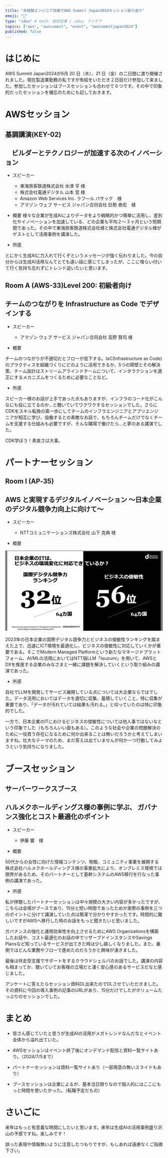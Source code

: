 ```yaml
---
title: "未経験エンジニア目線でAWS Summit Japan2024セッション振り返り"
emoji: "🙌"
type: "idea" # tech: 技術記事 / idea: アイデア
topics: ["aws", "awssummit", "event", "awssummitjapan2024"]
published: false
---
```

# はじめに

AWS Summit Japan2024が6月 20 日（木）、21 日（金）の二日間に渡り開催されました。現在製造業勤務の私ですが有給をいただき２日目だけ参加して来ました。参加したセッションはブースセッションも合わせて６つです。その中で印象的だったセッションを備忘のためにも記しておきます。


# AWSセッション

## 基調講演(KEY-02)

## 　ビルダーとテクノロジーが加速する次のイノベーション

* スピーカー
  * 東海旅客鉄道株式会社                    水津 亨 様
  * 株式会社電通デジタル                    山本 覚 様
  * Amazon Web Services Inc.            ラフ―ル パサック　様
  * アマゾン ウェブ サービス ジャパン合同会社  巨勢 泰宏　様

* 概要
様々な企業が生成AIによりデータをより戦略的かつ簡単に活用し、差別化やイノベーションを加速している、どの企業も平均２〜３ヶ月という短期間であった。その中で東海旅客鉄道株式会社様と株式会社電通デジタル様がゲストとして活用事例を講演した。

* 所感

とにかく生成AIに力入れて行くぞというメッセージが強く伝わりました。今の自分からは生成AI活用なんてとても遠い話に感じてしまったが、ここに喰らい付いて行く気持ち忘れずにトレンド追いたいと思います。

## Room A (AWS-33)Level 200: 初級者向け

## チームのつながりを Infrastructure as Code でデザインする

* スピーカー
  * アマゾン ウェブ サービス ジャパン合同会社 高野 賢司 様

* 概要

 チームのつながりが不適切だとフローが低下する。IaC(Infrastructure as Code) のプラクティスを組織づくりにどのように活用できるか、5つの障壁とその解決策、チーム設計はストリームアラインドチームについて、インタラクションを適正にするメカニズムをつくるために必要なことなど。

* 所感

スピーカー様のお話が上手であった点もありますが、インフラのコード化がこんなにも役に立てるのか…と聴いていてワクワクするセッションでした。さらにCDKをスキル転換の第一歩にしてチームのインフラエンジニアとアプリエンジニアが相互に学び、協働するとの素敵なお話で、もちろんチームだけでなくチームを支援する仕組みも必要ですが、そんな職場で働けたら…と夢のある講演でした。

CDK学ぼう！素直さは大事。

# パートナーセッション

## Room I (AP‐35) 

## AWS と実現するデジタルイノベーション ～日本企業のデジタル競争力向上に向けて～

* スピーカー
  * NTTコミュニケーションズ株式会社 山下 克典 様

* 概要

![画像](/images/NTT.png)

2023年の日本企業の国際デジタル競争力とビジネスの俊敏性ランキングを踏まえた上で、迅速にICT環境を最適化し、ビジネスの俊敏性に対応していくかが重要である。そこでModern Managed Platformという新たなマネージドプラットフォーム、AI/MLの活用においてはNTT版LLM「tsuzumi」を用いて、AWSとDXを推進する企業のみなさまと一緒に課題を解決していくという取り組みの講演であった。

* 所感

自社でLLMを開発してサービス展開している点については大企業ならではでした。データ活用においてはデータを適切に収集、蓄積していくこと、特に収集が重要であり、「データが汚れていては結果も汚れる。」と仰っていたのは特に印象的でした。

一方で、日本企業のITにおけるビジネスの俊敏性については他人事ではないなという印象でした（もちろんいい面もある）。このような社会や企業の問題解決のために一役買う存在になるために何か出来ることは無いだろうかと考えてしまいますね。壮大なテーマのため、まだ答えは出ていませんが何か一つ行動してみようという気持ちになりました。

# ブースセッション

## サーバーワークスブース

## ハルメクホールディングス様の事例に学ぶ、 ガバナンス強化とコスト最適化のポイント

* スピーカー
  * 伊藤 響　様

* 概要

50代からの女性に向けた情報コンテンツ、物販、コミュニティ事業を展開する株式会社ハルメクホールディングス様の事業拡大により、オンプレミス環境では限界があるため、そのパートナーとして基幹システムのAWS移行を行なった事例の講演であった。

* 所感

私が拝聴したパートナーセッションは中々規模の大きい内容が多かったですが、こちらは会場がブースであり、15分と短い時間であったためか実際の事例を三つのポイントに分けて講演していた点は簡潔で分かりやすかったです。時間的に難しいですがAWSへ移行した時のお話をもっと聞きたいと思いました。

ガバナンスの強化と運用効率性を向上させるためにAWS Organizationsを構築したお話や、コスト最適化のお話の中でリザーブドインスタンスやSavings Plansなど知っているサービスが出てきた時は少し嬉しくなりました。また、裏側ではどんな業務やフローで進めたのだろうかと興味が湧きました。

最後は伴走型支援でサポートをするクラウドシェルパのお話でした。講演の内容も相まってか、聴いていてお客様の立場だと凄く安心感のあるサービスだなと感じました。

アンケートに答えたらセッション資料DL出来たのでDLさせていただきました。その資料に今回の導入事例の記事のURLがあり、15分だけでしたがボリュームたっぷりのセッションでした。

# まとめ

* 皆さん感じていたと思うが生成AIの活用がメガトレンドなんだなとイベント全体から溢れ出ていた。

* AWSセッションはイベント終了後にオンデマンド配信と資料一覧サイトあり。（2024/7/5まで）

* パートナーセッションは資料一覧サイトあり（一部用意の無いスライドもあり）

* ブースセッションは企業によるが、基本当日限りなので個人的にはここにもっと時間を使いたかった。（転職予定だもの）

# さいごに

来年はもっと有意義な時間にしたいと思います。来年は生成AIの活用事例盛り沢山の予感ですね。楽しみです！

 誤った表現や情報無いように注意したつもりですが、もしあれば遠慮なくご指摘下さい。

